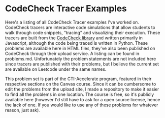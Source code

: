 # CodeCheck Tracer Examples
Here's a listing of all CodeCheck Tracer examples I've worked on. CodeCheck tracers are interactive code simulations that allow students to walk through code snippets, "tracing" and visualizing their execution.
These tracers are built from the [CodeCheck library](https://horstmann.com/codecheck/index.html) and written primarily in Javascript, although the code being traced is written in Python.
These problems are available here in HTML files, they've also been published on CodeCheck through their upload service. A listing can be found in problems.md.
Unfortunately the problem statements are not included here since tracers are published with their problems, but I believe the current set are available on Leetcode under the same names.

This problem set is part of the CTI-Accelerate program, featured in their respective sections on the Canvas course. Since it can be cumbersome to edit the problems from the upload site, I made a repository to make it easier to find all the problems in one location.
The course is free, so it's publicly available here (however I'd still have to ask for a open source license, hence the lack of one. If you would like to use any of these problems for whatever reason, just ask).